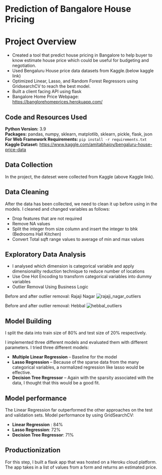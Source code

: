 # Prediction of Bangalore House Pricing
# Project Overview 
* Created a tool that predict house pricing in Bangalore to help buyer to know estimate house price which could be useful for budgeting and negotiation.
* Used Bengaluru House price data datasets from Kaggle.(below kaggle link)
* Optimized Linear, Lasso, and Random Forest Regressors using GridsearchCV to reach the best model. 
* Built a client facing API using flask 
* Bangalore Home Price Webpage: https://banglorehomeprices.herokuapp.com/

## Code and Resources Used 
**Python Version:** 3.9  
**Packages:** pandas, numpy, sklearn, matplotlib, sklearn, pickle, flask, json  
**For Web Framework Requirements:**  ```pip install -r requirements.txt```  
**Kaggle Dataset:** https://www.kaggle.com/amitabhajoy/bengaluru-house-price-data

## Data Collection
In the project, the dateset were collected from Kaggle (above Kaggle link).

## Data Cleaning
After the data has been collected, we need to clean it up before using in the models. I cleaned and changed variables as follows:

*	Drop features that are not required
*	Remove NA values
*	Split the integer from size column and insert the integer to bhk (Bedrooms Hall Kitchen)
*	Convert Total sqft range values to average of min and max values

## Exploratory Data Analysis
*	I analysed which dimension is categorical variable and apply dimensionality reduction technique to reduce number of locations
*   Use One Hot Encoding to transform categorical variables into dummy variables
*	Outlier Removal Using Business Logic

Before and after outlier removal: Rajaji Nagar
![rajaji_nagar_outliers](https://user-images.githubusercontent.com/72549846/130307010-a977797b-ced5-496a-8876-a3ad5eb45598.png)

Before and after outlier removal: Hebbal
![hebbal_outliers](https://user-images.githubusercontent.com/72549846/130307025-36e3842e-323a-444e-9037-6dd9d302b52e.png)


## Model Building 
I split the data into train size of 80% and test size of 20% respectively.  

I implemented three different models and evaluated them with different parameters.
I tried three different models:
*	**Multiple Linear Regression** – Baseline for the model
*	**Lasso Regression** – Because of the sparse data from the many categorical variables, a normalized regression like lasso would be effective.
*	**Decision Tree Regressor** – Again with the sparsity associated with the data, I thought that this would be a good fit. 

## Model performance
The Linear Regression far outperformed the other approaches on the test and validation sets.
Model performance by using GridSearchCV:
*	**Linear Regression** : 84%
*	**Lasso Regression**: 72%
*	**Decision Tree Regressor**: 71%

## Productionization 
For this step, I built a flask app that was hosted on a Heroku cloud platform. The app takes in a list of values from a form and returns an estimated price. 

